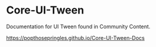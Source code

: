 # Core-UI-Tween

Documentation for UI Tween found in Community Content.

<https://popthosepringles.github.io/Core-UI-Tween-Docs>
